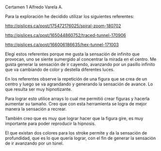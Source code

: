 Certamen 1 Alfredo Varela A.

Para la exploración he decidido utilizar los siguientes referentes:

http://pislices.ca/post/175472176025/spiral-zoom-180702

http://pislices.ca/post/165044860752/traced-tunnel-170906

http://pislices.ca/post/166006186635/hex-tunnel-171003



Elegí estos referentes porque me gusta la sensación de infinito que provocan, uno se siente sumergido al concentrar la mirada en el centro. Me gusta generar la sensación de ir cayendo, avanzando por un pasillo infinito que va cambiando de color y destella diferentes luces. 

En los referentes observe la repetición de una figura que se crea de un centro y luego se va agrandando y generando la sensación de avance. Lo que resulta ser muy hipnotizante.

Para lograr esto utilice arrays lo cual me permitió crear figuras y hacerla aumentar su tamaño. Creo que con esta herramienta se logra de mejor manera la sensación a recrear.

También creo que es muy que lograr hacer que la figura gire, es muy importante para poder reproducir la hipnosis. 

El que existan dos colores para los stroke permite y da la sensación de profundidad, que es lo que quería lograr, con el fin de generar la sensación de ir avanzando por un túnel.